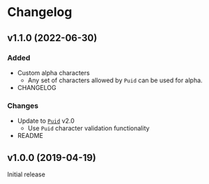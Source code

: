 # Changelog

## v1.1.0 (2022-06-30)

### Added

- Custom alpha characters
    - Any set of characters allowed by `Puid` can be used for alpha.
- CHANGELOG

### Changes

- Update to [`Puid`](https://hexdocs.pm/puid/Puid.html) v2.0
    - Use `Puid` character validation functionality
- README

## v1.0.0 (2019-04-19)

Initial release
